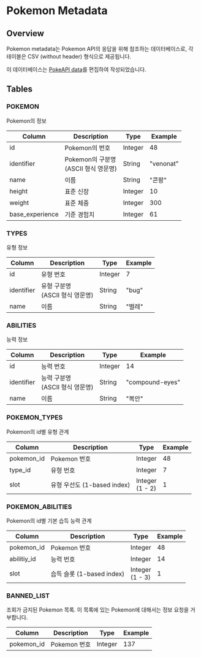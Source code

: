 # Pokemon Metadata

## Overview

Pokemon metadata는 Pokemon API의 응답을 위해 참조하는 데이터베이스로, 각 테이블은 CSV (without header) 형식으로 제공됩니다.

이 데이터베이스는 [PokeAPI data](https://github.com/PokeAPI/pokeapi/tree/master/data/v2/csv)를 편집하여 작성되었습니다.

## Tables

### POKEMON

Pokemon의 정보

| Column | Description | Type | Example |
|--------|-------------|------|---------|
| id | Pokemon의 번호 | Integer | 48 |
| identifier | Pokemon의 구분명<br />(ASCII 형식 영문명) | String | "venonat" |
| name | 이름 | String | "콘팡" |
| height | 표준 신장 | Integer | 10 |
| weight | 표준 체중 | Integer | 300 |
| base_experience | 기준 경험치 | Integer | 61 |

### TYPES

유형 정보

| Column | Description | Type | Example |
|--------|-------------|------|---------|
| id | 유형 번호 | Integer | 7 |
| identifier | 유형 구분명<br />(ASCII 형식 영문명) | String | "bug" |
| name | 이름 | String | "벌레" |

### ABILITIES

능력 정보

| Column | Description | Type | Example |
|--------|-------------|------|---------|
| id | 능력 번호 | Integer | 14 |
| identifier | 능력 구분명<br />(ASCII 형식 영문명) | String | "compound-eyes" |
| name | 이름 | String | "복안" |

### POKEMON_TYPES

Pokemon의 id별 유형 관계

| Column | Description | Type | Example |
|--------|-------------|------|---------|
| pokemon_id | Pokemon 번호 | Integer | 48 |
| type_id | 유형 번호 | Integer | 7 |
| slot | 유형 우선도 (1-based index) | Integer<br />(1 - 2) | 1 |

### POKEMON_ABILITIES

Pokemon의 id별 기본 습득 능력 관계

| Column | Description | Type | Example |
|--------|-------------|------|---------|
| pokemon_id | Pokemon 번호 | Integer | 48 |
| abilitiy_id | 능력 번호 | Integer | 14 |
| slot | 습득 슬롯 (1-based index) | Integer<br />(1 - 3) | 1 |

### BANNED_LIST

조회가 금지된 Pokemon 목록. 이 목록에 있는 Pokemon에 대해서는 정보 요청을 거부합니다.

| Column | Description | Type | Example |
|--------|-------------|------|---------|
| pokemon_id | Pokemon 번호 | Integer | 137 |
